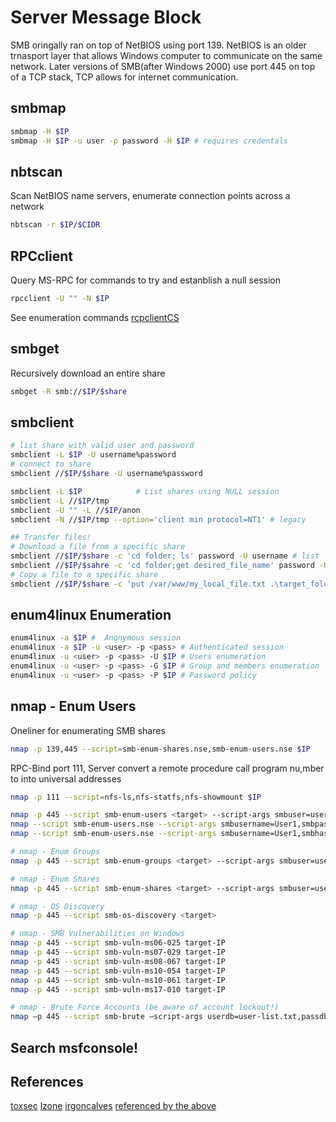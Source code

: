 # Server Message Block 
SMB oringally ran on top of NetBIOS using port 139. NetBIOS is an older trnasport layer that allows Windows computer to communicate on the same network.
Later versions of SMB(after Windows 2000) use port 445 on top of a TCP stack, TCP allows for internet communication.


## smbmap
```bash
smbmap -H $IP
smbmap -H $IP -u user -p password -H $IP # requires credentals
```

## nbtscan 
Scan NetBIOS name servers, enumerate connection points across a network
```bash
nbtscan -r $IP/$CIDR
```

## RPCclient
Query MS-RPC for commands to try and estanblish a null session
```bash
rpcclient -U "" -N $IP
```
See enumeration commands [rcpclientCS](SMB/rpcclient)
## smbget
Recursively download an entire share
```bash
smbget -R smb://$IP/$share
```

## smbclient
```bash
# list share with valid user and password
smbclient -L $IP -U username%password
# connect to share 
smbclient //$IP/$share -U username%password	

smbclient -L $IP			# List shares using NULL session
smbclient -L //$IP/tmp
smbclient -U "" -L //$IP/anon
smbclient -N //$IP/tmp --option='client min protocol=NT1' # legacy

## Transfer files!
# Download a file from a specific share
smbclient //$IP/$share -c 'cd folder; ls' password -U username # list
smbclient //$IP/$sahre -c 'cd folder;get desired_file_name' password -U username 
# Copy a file to a specific share
smbclient //$IP/$share -c 'put /var/www/my_local_file.txt .\target_folder\target_file.txt' password -U username 

```

## enum4linux Enumeration
```bash
enum4linux -a $IP #  Anonymous session
enum4linux -a $IP -u <user> -p <pass> # Authenticated session
enum4linux -u <user> -p <pass> -U $IP # Users enumeration
enum4linux -u <user> -p <pass> -G $IP # Group and members enumeration
enum4linux -u <user> -p <pass> -P $IP # Password policy
```

## nmap - Enum Users
Oneliner for enumerating SMB shares
```bash
nmap -p 139,445 --script=smb-enum-shares.nse,smb-enum-users.nse $IP
```

RPC-Bind port 111,  Server convert a remote procedure call program nu,mber to into universal addresses
```bash
nmap -p 111 --script=nfs-ls,nfs-statfs,nfs-showmount $IP
```

```bash
nmap -p 445 --script smb-enum-users <target> --script-args smbuser=username,smbpass=password,smbdomain=domain nmap -p 445 --script smb-enum-users <target> --script-args smbuser=username,smbhash=LM:NTLM,smbdomain=domain
nmap --script smb-enum-users.nse --script-args smbusername=User1,smbpass=Pass@1234,smbdomain=workstation -p445 192.168.1.10
nmap --script smb-enum-users.nse --script-args smbusername=User1,smbhash=aad3b435b51404eeaad3b435b51404ee:C318D62C8B3CA508DD753DDA8CC74028,smbdomain=mydomain -p445 192.168.1.10

# nmap - Enum Groups
nmap -p 445 --script smb-enum-groups <target> --script-args smbuser=username,smbpass=password,smbdomain=domain nmap -p 445 --script smb-enum-groups <target> --script-args smbuser=username,smbhash=LM:NTLM,smbdomain=domain

# nmap - Enum Shares
nmap -p 445 --script smb-enum-shares <target> --script-args smbuser=username,smbpass=password,smbdomain=domain nmap -p 445 --script smb-enum-shares <target> --script-args smbuser=username,smbpass=LM:NTLM,smbdomain=domain

# nmap - OS Discovery
nmap -p 445 --script smb-os-discovery <target>

# nmap - SMB Vulnerabilities on Windows
nmap -p 445 --script smb-vuln-ms06-025 target-IP
nmap -p 445 --script smb-vuln-ms07-029 target-IP
nmap -p 445 --script smb-vuln-ms08-067 target-IP
nmap -p 445 --script smb-vuln-ms10-054 target-IP
nmap -p 445 --script smb-vuln-ms10-061 target-IP
nmap -p 445 --script smb-vuln-ms17-010 target-IP

# nmap - Brute Force Accounts (be aware of account lockout!)
nmap –p 445 --script smb-brute –script-args userdb=user-list.txt,passdb=pass-list.txt target-IP
```

## Search msfconsole!


## References

[toxsec](https://toxsec.com/smb-cheatsheet/)
[lzone](https://lzone.de/cheat-sheet/SMB)
[irgoncalves](https://github.com/irgoncalves/smbclient_cheatsheet)
[referenced by the above](https://sharingsec.blogspot.com/)